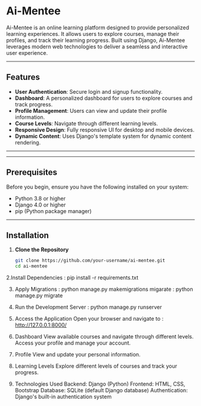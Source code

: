 # Ai-Mentee

Ai-Mentee is an online learning platform designed to provide personalized learning experiences. It allows users to explore courses, manage their profiles, and track their learning progress. Built using Django, Ai-Mentee leverages modern web technologies to deliver a seamless and interactive user experience.

---

## Features

- **User Authentication**: Secure login and signup functionality.
- **Dashboard**: A personalized dashboard for users to explore courses and track progress.
- **Profile Management**: Users can view and update their profile information.
- **Course Levels**: Navigate through different learning levels.
- **Responsive Design**: Fully responsive UI for desktop and mobile devices.
- **Dynamic Content**: Uses Django's template system for dynamic content rendering.

---


---

## Prerequisites

Before you begin, ensure you have the following installed on your system:
- Python 3.8 or higher
- Django 4.0 or higher
- pip (Python package manager)

---

## Installation

1. **Clone the Repository**
   ```bash
   git clone https://github.com/your-username/ai-mentee.git
   cd ai-mentee

2.Install Dependencies :
pip install -r requirements.txt

3. Apply Migrations :
python manage.py makemigrations
migarate :
python manage.py migrate

4. Run the Development Server :
python manage.py runserver

5. Access the Application Open your browser and navigate to :
http://127.0.0.1:8000/




6. Dashboard
View available courses and navigate through different levels.
Access your profile and manage your account.

7. Profile
View and update your personal information.

8. Learning Levels
Explore different levels of courses and track your progress.

9. Technologies Used
Backend: Django (Python)
Frontend: HTML, CSS, Bootstrap
Database: SQLite (default Django database)
Authentication: Django's built-in authentication system

